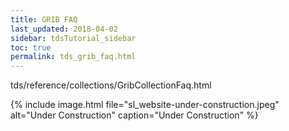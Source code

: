 ```yaml
---
title: GRIB FAQ
last_updated: 2018-04-02
sidebar: tdsTutorial_sidebar
toc: true
permalink: tds_grib_faq.html
---
```


tds/reference/collections/GribCollectionFaq.html

{% include image.html file="sl_website-under-construction.jpeg" alt="Under Construction" caption="Under Construction" %}